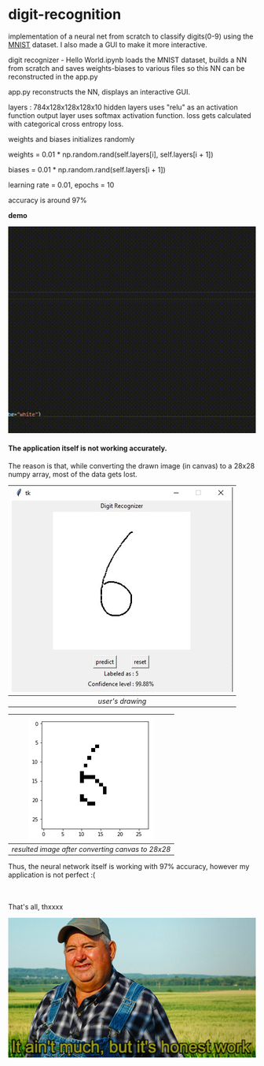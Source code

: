 # digit-recognition
implementation of a neural net from scratch to classify digits(0-9) using the [MNIST](http://yann.lecun.com/exdb/mnist/) dataset. I also made a GUI to make it more interactive.

digit recognizer - Hello World.ipynb loads the MNIST dataset, builds a NN from scratch and saves weights-biases to various files so this NN can be reconstructed in the app.py

app.py reconstructs the NN, displays an interactive GUI.

layers : 784x128x128x128x10
hidden layers uses "relu" as an activation function
output layer uses softmax activation function.
loss gets calculated with categorical cross entropy loss.

weights and biases initializes randomly

weights = 0.01 * np.random.rand(self.layers[i], self.layers[i + 1])

biases = 0.01 * np.random.rand(self.layers[i + 1])

learning rate = 0.01, epochs = 10

accuracy is around 97%

<b>demo</b>

![gif](digit_recording.gif)


<h4><b>The application itself is not working accurately.</b></h4>
The reason is that, while converting the drawn image (in canvas) to a 28x28 numpy array, most of the data gets lost. 

| ![users_input.jpg](users_input.jpg) | 
|:--:| 
| *user's drawing* |


| ![converted_users_input.png](converted_users_input.png) | 
|:--:| 
| *resulted image after converting canvas to 28x28* |


Thus, the neural network itself is working with 97% accuracy, however my application is not perfect :(

<br/>
<br/>
That's all, thxxxx

![status.jpg](status.jpg)




